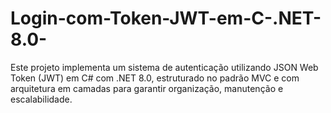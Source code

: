 # Login-com-Token-JWT-em-C-.NET-8.0-
Este projeto implementa um sistema de autenticação utilizando JSON Web Token (JWT) em C# com .NET 8.0, estruturado no padrão MVC e com arquitetura em camadas para garantir organização, manutenção e escalabilidade.
